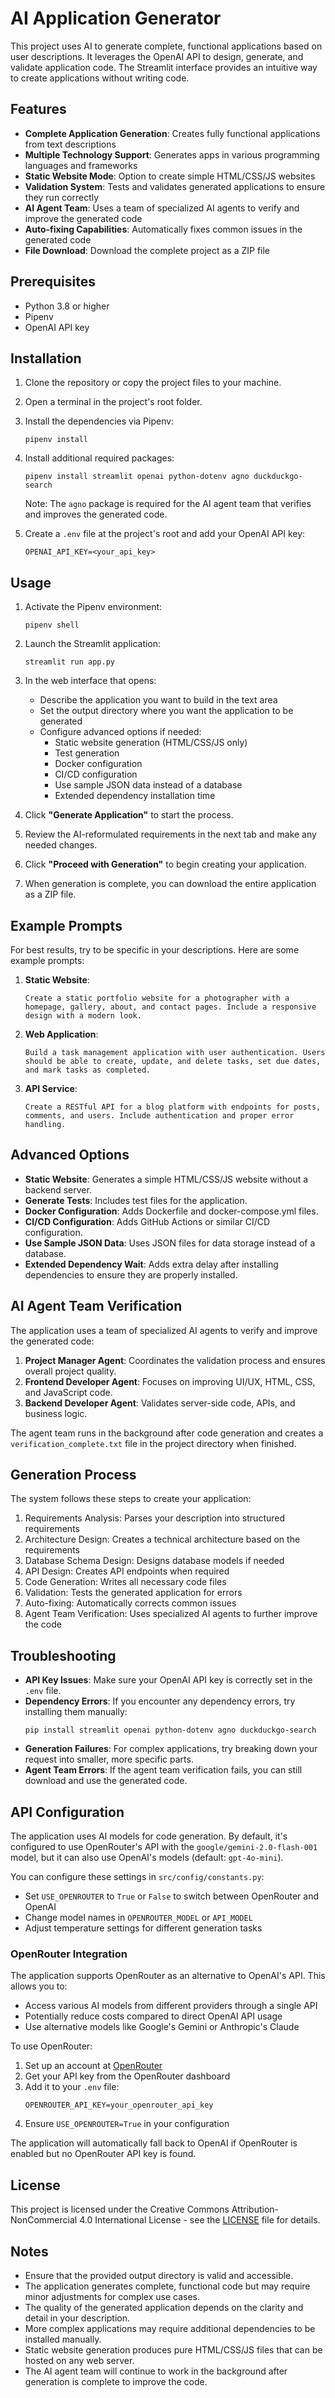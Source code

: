 # AI Application Generator

This project uses AI to generate complete, functional applications based on user descriptions. It leverages the OpenAI API to design, generate, and validate application code. The Streamlit interface provides an intuitive way to create applications without writing code.

## Features

- **Complete Application Generation**: Creates fully functional applications from text descriptions
- **Multiple Technology Support**: Generates apps in various programming languages and frameworks
- **Static Website Mode**: Option to create simple HTML/CSS/JS websites
- **Validation System**: Tests and validates generated applications to ensure they run correctly
- **AI Agent Team**: Uses a team of specialized AI agents to verify and improve the generated code
- **Auto-fixing Capabilities**: Automatically fixes common issues in the generated code
- **File Download**: Download the complete project as a ZIP file

## Prerequisites

- Python 3.8 or higher
- Pipenv
- OpenAI API key

## Installation

1. Clone the repository or copy the project files to your machine.
2. Open a terminal in the project's root folder.
3. Install the dependencies via Pipenv:

   ```
   pipenv install
   ```

4. Install additional required packages:

   ```
   pipenv install streamlit openai python-dotenv agno duckduckgo-search
   ```
   
   Note: The `agno` package is required for the AI agent team that verifies and improves the generated code.

5. Create a `.env` file at the project's root and add your OpenAI API key:

   ```
   OPENAI_API_KEY=<your_api_key>
   ```

## Usage

1. Activate the Pipenv environment:

   ```
   pipenv shell
   ```

2. Launch the Streamlit application:

   ```
   streamlit run app.py
   ```

3. In the web interface that opens:
   - Describe the application you want to build in the text area
   - Set the output directory where you want the application to be generated
   - Configure advanced options if needed:
     - Static website generation (HTML/CSS/JS only)
     - Test generation
     - Docker configuration
     - CI/CD configuration
     - Use sample JSON data instead of a database
     - Extended dependency installation time

4. Click **"Generate Application"** to start the process.

5. Review the AI-reformulated requirements in the next tab and make any needed changes.

6. Click **"Proceed with Generation"** to begin creating your application.

7. When generation is complete, you can download the entire application as a ZIP file.

## Example Prompts

For best results, try to be specific in your descriptions. Here are some example prompts:

1. **Static Website**:
   ```
   Create a static portfolio website for a photographer with a homepage, gallery, about, and contact pages. Include a responsive design with a modern look.
   ```

2. **Web Application**:
   ```
   Build a task management application with user authentication. Users should be able to create, update, and delete tasks, set due dates, and mark tasks as completed.
   ```

3. **API Service**:
   ```
   Create a RESTful API for a blog platform with endpoints for posts, comments, and users. Include authentication and proper error handling.
   ```

## Advanced Options

- **Static Website**: Generates a simple HTML/CSS/JS website without a backend server.
- **Generate Tests**: Includes test files for the application.
- **Docker Configuration**: Adds Dockerfile and docker-compose.yml files.
- **CI/CD Configuration**: Adds GitHub Actions or similar CI/CD configuration.
- **Use Sample JSON Data**: Uses JSON files for data storage instead of a database.
- **Extended Dependency Wait**: Adds extra delay after installing dependencies to ensure they are properly installed.

## AI Agent Team Verification

The application uses a team of specialized AI agents to verify and improve the generated code:

1. **Project Manager Agent**: Coordinates the validation process and ensures overall project quality.
2. **Frontend Developer Agent**: Focuses on improving UI/UX, HTML, CSS, and JavaScript code.
3. **Backend Developer Agent**: Validates server-side code, APIs, and business logic.

The agent team runs in the background after code generation and creates a `verification_complete.txt` file in the project directory when finished.

## Generation Process

The system follows these steps to create your application:
1. Requirements Analysis: Parses your description into structured requirements
2. Architecture Design: Creates a technical architecture based on the requirements
3. Database Schema Design: Designs database models if needed
4. API Design: Creates API endpoints when required
5. Code Generation: Writes all necessary code files
6. Validation: Tests the generated application for errors
7. Auto-fixing: Automatically corrects common issues
8. Agent Team Verification: Uses specialized AI agents to further improve the code

## Troubleshooting

- **API Key Issues**: Make sure your OpenAI API key is correctly set in the `.env` file.
- **Dependency Errors**: If you encounter any dependency errors, try installing them manually:
  ```
  pip install streamlit openai python-dotenv agno duckduckgo-search
  ```
- **Generation Failures**: For complex applications, try breaking down your request into smaller, more specific parts.
- **Agent Team Errors**: If the agent team verification fails, you can still download and use the generated code.

## API Configuration

The application uses AI models for code generation. By default, it's configured to use OpenRouter's API with the `google/gemini-2.0-flash-001` model, but it can also use OpenAI's models (default: `gpt-4o-mini`). 

You can configure these settings in `src/config/constants.py`:
- Set `USE_OPENROUTER` to `True` or `False` to switch between OpenRouter and OpenAI
- Change model names in `OPENROUTER_MODEL` or `API_MODEL`
- Adjust temperature settings for different generation tasks

### OpenRouter Integration

The application supports OpenRouter as an alternative to OpenAI's API. This allows you to:
- Access various AI models from different providers through a single API
- Potentially reduce costs compared to direct OpenAI API usage
- Use alternative models like Google's Gemini or Anthropic's Claude

To use OpenRouter:
1. Set up an account at [OpenRouter](https://openrouter.ai/)
2. Get your API key from the OpenRouter dashboard
3. Add it to your `.env` file:
   ```
   OPENROUTER_API_KEY=your_openrouter_api_key
   ```
4. Ensure `USE_OPENROUTER=True` in your configuration

The application will automatically fall back to OpenAI if OpenRouter is enabled but no OpenRouter API key is found.

## License

This project is licensed under the Creative Commons Attribution-NonCommercial 4.0 International License - see the [LICENSE](LICENSE.md) file for details.

## Notes

- Ensure that the provided output directory is valid and accessible.
- The application generates complete, functional code but may require minor adjustments for complex use cases.
- The quality of the generated application depends on the clarity and detail in your description.
- More complex applications may require additional dependencies to be installed manually.
- Static website generation produces pure HTML/CSS/JS files that can be hosted on any web server.
- The AI agent team will continue to work in the background after generation is complete to improve the code.
